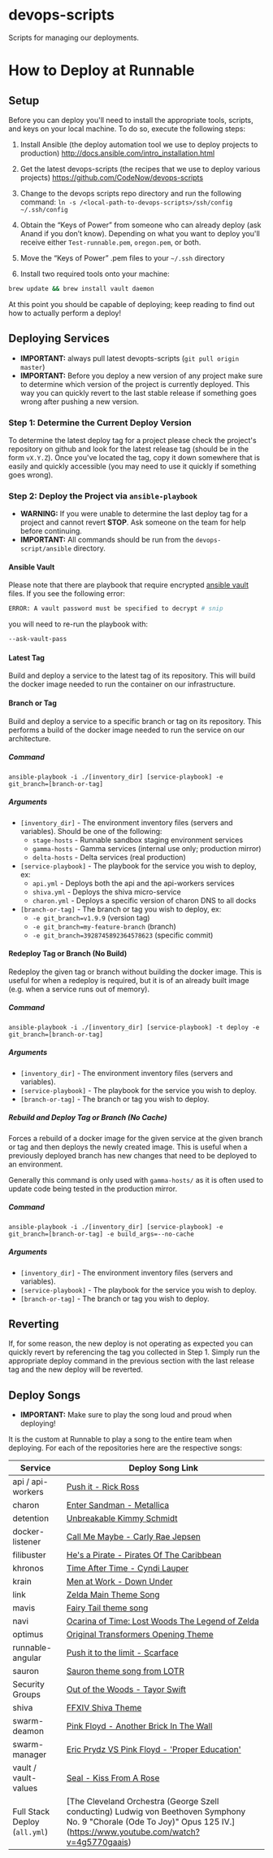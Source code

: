 devops-scripts
==============

Scripts for managing our deployments.

# How to Deploy at Runnable
## Setup

Before you can deploy you'll need to install the appropriate tools, scripts, and keys on your local machine.
To do so, execute the following steps:

1. Install Ansible (the deploy automation tool we use to deploy projects to production)
http://docs.ansible.com/intro_installation.html

2. Get the latest devops-scripts (the recipes that we use to deploy various projects)
https://github.com/CodeNow/devops-scripts

3. Change to the devops scripts repo directory and run the following command:
`ln -s /<local-path-to-devops-scripts>/ssh/config ~/.ssh/config`

4. Obtain the “Keys of Power” from someone who can already deploy (ask Anand if you don’t know). Depending on what you want to deploy you'll receive either `Test-runnable.pem`, `oregon.pem`, or both.

5. Move the “Keys of Power” .pem  files to your `~/.ssh` directory

6. Install two required tools onto your machine:
```bash
brew update && brew install vault daemon
```

At this point you should be capable of deploying; keep reading to find out how to actually perform a deploy!

## Deploying Services
- **IMPORTANT:** always pull latest devopts-scripts (`git pull origin master`)
- **IMPORTANT:** Before you deploy a new version of any project make sure to determine which version of the project is currently deployed. This way you can quickly revert to the last stable release if something goes wrong after pushing a new version.

### Step 1: Determine the Current Deploy Version
To determine the latest deploy tag for a project please check the project's repository on
github and look for the latest release tag (should be in the form `vX.Y.Z`). Once you've located the tag,
copy it down somewhere that is easily and quickly accessible (you may need to use it quickly if something goes wrong).

### Step 2: Deploy the Project via `ansible-playbook`

- **WARNING:** If you were unable to determine the last deploy tag for a project and cannot revert **STOP**.
  Ask someone on the team for help before continuing.
- **IMPORTANT:** All commands should be run from the `devops-script/ansible` directory.

#### Ansible Vault

Please note that there are playbook that require encrypted [ansible vault](http://docs.ansible.com/ansible/playbooks_vault.html) files. If you see the following error:

```bash
ERROR: A vault password must be specified to decrypt # snip
```

you will need to re-run the playbook with:

```bash
--ask-vault-pass
```

#### Latest Tag
Build and deploy a service to the latest tag of its repository. This will build
the docker image needed to run the container on our infrastructure.

#### Branch or Tag
Build and deploy a service to a specific branch or tag on its repository. This performs a build
of the docker image needed to run the service on our architecture.

##### Command
```
ansible-playbook -i ./[inventory_dir] [service-playbook] -e git_branch=[branch-or-tag]
```

##### Arguments
- `[inventory_dir]` - The environment inventory files (servers and variables). Should be one of the following:
  - `stage-hosts` - Runnable sandbox staging environment services
  - `gamma-hosts` - Gamma services (internal use only; production mirror)
  - `delta-hosts` - Delta services (real production)
- `[service-playbook]` - The playbook for the service you wish to deploy, ex:
  - `api.yml` - Deploys both the api and the api-workers services
  - `shiva.yml` - Deploys the shiva micro-service
  - `charon.yml` - Deploys a specific version of charon DNS to all docks
- `[branch-or-tag]` - The branch or tag you wish to deploy, ex:
  - `-e git_branch=v1.9.9` (version tag)
  - `-e git_branch=my-feature-branch` (branch)
  - `-e git_branch=3928745892364578623` (specific commit)


#### Redeploy Tag or Branch (No Build)
Redeploy the given tag or branch without building the docker image. This is useful for when a redeploy
is required, but it is of an already built image (e.g. when a service runs out of memory).

##### Command
```
ansible-playbook -i ./[inventory_dir] [service-playbook] -t deploy -e git_branch=[branch-or-tag]
```

##### Arguments
- `[inventory_dir]` - The environment inventory files (servers and variables).
- `[service-playbook]` - The playbook for the service you wish to deploy.
- `[branch-or-tag]` - The branch or tag you wish to deploy.

##### Rebuild and Deploy Tag or Branch (No Cache)
Forces a rebuild of a docker image for the given service at the given branch or tag and then deploys the
newly created image. This is useful when a previously deployed branch has new changes that need to
be deployed to an environment.

Generally this command is only used with `gamma-hosts/` as it is often used to update code
being tested in the production mirror.

##### Command
```
ansible-playbook -i ./[inventory_dir] [service-playbook] -e git_branch=[branch-or-tag] -e build_args=--no-cache
```

##### Arguments
- `[inventory_dir]` - The environment inventory files (servers and variables).
- `[service-playbook]` - The playbook for the service you wish to deploy.
- `[branch-or-tag]` - The branch or tag you wish to deploy.


## Reverting
If, for some reason, the new deploy is not operating as expected you can quickly revert by referencing the tag you collected in Step 1.
Simply run the appropriate deploy command in the previous section with the last release tag and the new deploy will be reverted.

## Deploy Songs

- **IMPORTANT:** Make sure to play the song loud and proud when deploying!

It is the custom at Runnable to play a song to the entire team when deploying. For each of the repositories here are the respective songs:

| Service | Deploy Song Link |
| ------- | ---------------- |
| api / api-workers | [Push it - Rick Ross](https://www.youtube.com/watch?v=qk2jeE1LOn8) |
| charon | [Enter Sandman - Metallica](https://www.youtube.com/watch?v=CD-E-LDc384) |
| detention | [Unbreakable Kimmy Schmidt](https://youtu.be/CV9xF8CjhJk?t=21s) |
| docker-listener | [Call Me Maybe - Carly Rae Jepsen](https://www.youtube.com/watch?v=fWNaR-rxAic) |
| filibuster | [He's a Pirate - Pirates Of The Caribbean](https://www.youtube.com/watch?v=yRh-dzrI4Z4) |
| khronos | [Time After Time - Cyndi Lauper](https://www.youtube.com/watch?v=VdQY7BusJNU) |
| krain | [Men at Work - Down Under](https://www.youtube.com/watch?v=XfR9iY5y94s) |
| link | [Zelda Main Theme Song](https://www.youtube.com/watch?v=cGufy1PAeTU) |
| mavis | [Fairy Tail theme song](https://www.youtube.com/watch?v=R4UFCTMrV-o) |
| navi | [Ocarina of Time: Lost Woods The Legend of Zelda](https://www.youtube.com/watch?v=iOGpdGEEcJM) |
| optimus | [Original Transformers Opening Theme](https://www.youtube.com/watch?v=nLS2N9mHWaw) |
| runnable-angular | [Push it to the limit - Scarface](https://www.youtube.com/watch?v=9D-QD_HIfjA) |
| sauron | [Sauron theme song from LOTR](https://www.youtube.com/watch?v=V_rk9VBrXMY) |
| Security Groups | [Out of the Woods - Tayor Swift](https://www.youtube.com/watch?v=JLf9q36UsBk)
| shiva | [FFXIV Shiva Theme](https://www.youtube.com/watch?v=noJiH8HLZw4) |
| swarm-deamon | [Pink Floyd - Another Brick In The Wall](https://www.youtube.com/watch?v=5IpYOF4Hi6Q) |
| swarm-manager | [Eric Prydz VS Pink Floyd - 'Proper Education'](https://www.youtube.com/watch?v=IttkDYE33aU) |
| vault / vault-values | [Seal - Kiss From A Rose](https://www.youtube.com/watch?v=zP3so2hY4CM) |
| Full Stack Deploy (`all.yml`) | [The Cleveland Orchestra (George Szell conducting) Ludwig von Beethoven Symphony No. 9 "Chorale (Ode To Joy)" Opus 125 IV.] (https://www.youtube.com/watch?v=4g5770gaais) |
